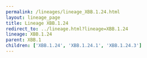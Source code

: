 ```yaml
---
permalink: /lineages/lineage_XBB.1.24.html
layout: lineage_page
title: Lineage XBB.1.24
redirect_to: ../lineage.html?lineage=XBB.1.24
lineage: XBB.1.24
parent: XBB.1
children: ['XBB.1.24', 'XBB.1.24.1', 'XBB.1.24.3']
---
```

